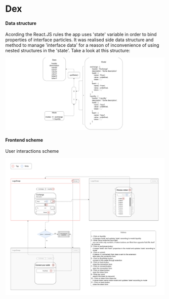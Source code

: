 # Dex

#### Data structure

Acording the React.JS rules the app uses 'state' variable in order to bind properties of interface particles. It was realised side data structure and method to manage 'interface data' for a reason of inconvenience of using nested structures in the 'state'. Take a look at this structure:

![draft](doc_img/data_structure.png)

#### Frontend scheme

User interactions scheme

![draft](doc_img/front_scheme.png)